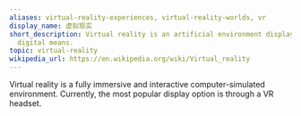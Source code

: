 ```yaml
---
aliases: virtual-reality-experiences, virtual-reality-worlds, vr
display_name: 虚拟现实
short_description: Virtual reality is an artificial environment displayed through
  digital means.
topic: virtual-reality
wikipedia_url: https://en.wikipedia.org/wiki/Virtual_reality
---
```

Virtual reality is a fully immersive and interactive computer-simulated environment. Currently, the most popular display option is through a VR headset.
